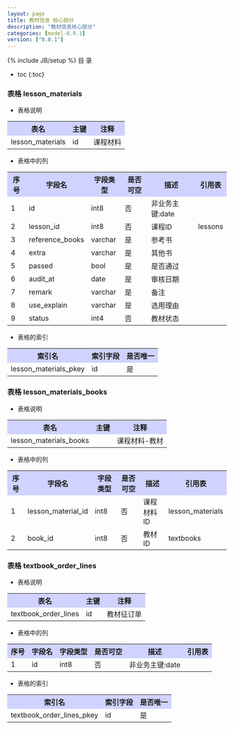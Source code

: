 ```yaml
---
layout: page
title: 教材信息 核心部分
description: "教材信息核心部分"
categories: [model-0.0.1]
version: ["0.0.1"]
---
```

{% include JB/setup %}
 目  录

* toc
{:toc}



### 表格 lesson_materials

  * 表格说明

<table class="table table-bordered table-striped table-condensed">
<tr><th style="background-color:#D0D3FF">表名</th><th style="background-color:#D0D3FF">主键</th><th style="background-color:#D0D3FF">注释</th>  </tr>
<tr><td>lesson_materials</td><td>id</td><td>课程材料</td>  </tr>
</table>

  * 表格中的列

<table class="table table-bordered table-striped table-condensed">
<tr><th style="background-color:#D0D3FF">序号</th><th style="background-color:#D0D3FF">字段名</th><th style="background-color:#D0D3FF">字段类型</th><th style="background-color:#D0D3FF">是否可空</th><th style="background-color:#D0D3FF">描述</th><th style="background-color:#D0D3FF">引用表</th>  </tr>
<tr><td>1</td><td>id</td><td>int8</td><td>否</td><td>非业务主键:date</td><td></td>  </tr>
<tr><td>2</td><td>lesson_id</td><td>int8</td><td>否</td><td>课程ID</td><td>lessons</td>  </tr>
<tr><td>3</td><td>reference_books</td><td>varchar</td><td>是</td><td>参考书</td><td></td>  </tr>
<tr><td>4</td><td>extra</td><td>varchar</td><td>是</td><td>其他书</td><td></td>  </tr>
<tr><td>5</td><td>passed</td><td>bool</td><td>是</td><td>是否通过</td><td></td>  </tr>
<tr><td>6</td><td>audit_at</td><td>date</td><td>是</td><td>审核日期</td><td></td>  </tr>
<tr><td>7</td><td>remark</td><td>varchar</td><td>是</td><td>备注</td><td></td>  </tr>
<tr><td>8</td><td>use_explain</td><td>varchar</td><td>是</td><td>选用理由</td><td></td>  </tr>
<tr><td>9</td><td>status</td><td>int4</td><td>否</td><td>教材状态</td><td></td>  </tr>
</table>

 
  * 表格的索引

<table class="table table-bordered table-striped table-condensed">
  <tr>
<th style="background-color:#D0D3FF">索引名</th><th style="background-color:#D0D3FF">索引字段</th><th style="background-color:#D0D3FF">是否唯一</th>  </tr>
<tr><td>lesson_materials_pkey</td><td>id&nbsp;</td><td>是</td>  </tr>
</table>

### 表格 lesson_materials_books

  * 表格说明

<table class="table table-bordered table-striped table-condensed">
<tr><th style="background-color:#D0D3FF">表名</th><th style="background-color:#D0D3FF">主键</th><th style="background-color:#D0D3FF">注释</th>  </tr>
<tr><td>lesson_materials_books</td><td></td><td>课程材料-教材</td>  </tr>
</table>

  * 表格中的列

<table class="table table-bordered table-striped table-condensed">
<tr><th style="background-color:#D0D3FF">序号</th><th style="background-color:#D0D3FF">字段名</th><th style="background-color:#D0D3FF">字段类型</th><th style="background-color:#D0D3FF">是否可空</th><th style="background-color:#D0D3FF">描述</th><th style="background-color:#D0D3FF">引用表</th>  </tr>
<tr><td>1</td><td>lesson_material_id</td><td>int8</td><td>否</td><td>课程材料ID</td><td>lesson_materials</td>  </tr>
<tr><td>2</td><td>book_id</td><td>int8</td><td>否</td><td>教材ID</td><td>textbooks</td>  </tr>
</table>

 

### 表格 textbook_order_lines

  * 表格说明

<table class="table table-bordered table-striped table-condensed">
<tr><th style="background-color:#D0D3FF">表名</th><th style="background-color:#D0D3FF">主键</th><th style="background-color:#D0D3FF">注释</th>  </tr>
<tr><td>textbook_order_lines</td><td>id</td><td>教材征订单</td>  </tr>
</table>

  * 表格中的列

<table class="table table-bordered table-striped table-condensed">
<tr><th style="background-color:#D0D3FF">序号</th><th style="background-color:#D0D3FF">字段名</th><th style="background-color:#D0D3FF">字段类型</th><th style="background-color:#D0D3FF">是否可空</th><th style="background-color:#D0D3FF">描述</th><th style="background-color:#D0D3FF">引用表</th>  </tr>
<tr><td>1</td><td>id</td><td>int8</td><td>否</td><td>非业务主键:date</td><td></td>  </tr>
</table>

 
  * 表格的索引

<table class="table table-bordered table-striped table-condensed">
  <tr>
<th style="background-color:#D0D3FF">索引名</th><th style="background-color:#D0D3FF">索引字段</th><th style="background-color:#D0D3FF">是否唯一</th>  </tr>
<tr><td>textbook_order_lines_pkey</td><td>id&nbsp;</td><td>是</td>  </tr>
</table>
